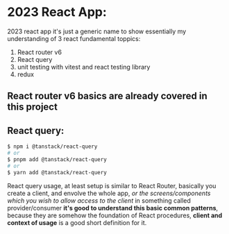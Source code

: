 # 2023 React App:
2023 react app it's just a generic name to show essentially my understanding of 3 react fundamental toppics:

1. React router v6
2. React query 
3. unit testing with vitest and react testing library
4. redux

## React router v6 basics are already covered in this project

## React query:

```bash
$ npm i @tanstack/react-query
# or
$ pnpm add @tanstack/react-query
# or
$ yarn add @tanstack/react-query 
```

React query usage, at least setup is similar to React Router, basically you create a client, and envolve the whole app, *or the screens/components which you wish to allow access to the client* in something called provider/consumer
 **it's good to understand this basic common patterns**, because they are somehow the foundation of React procedures, **client and context of usage** is a good short definition for it.  
